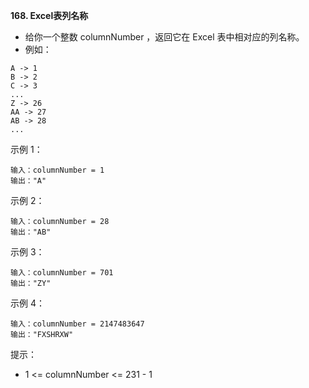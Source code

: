 **168. Excel表列名称**
- 给你一个整数 columnNumber ，返回它在 Excel 表中相对应的列名称。
- 例如：
```
A -> 1
B -> 2
C -> 3
...
Z -> 26
AA -> 27
AB -> 28 
...
```

示例 1：
```
输入：columnNumber = 1
输出："A"
```
示例 2：
```
输入：columnNumber = 28
输出："AB"
```
示例 3：
```
输入：columnNumber = 701
输出："ZY"
```
示例 4：
```
输入：columnNumber = 2147483647
输出："FXSHRXW"
```

提示：
- 1 <= columnNumber <= 231 - 1